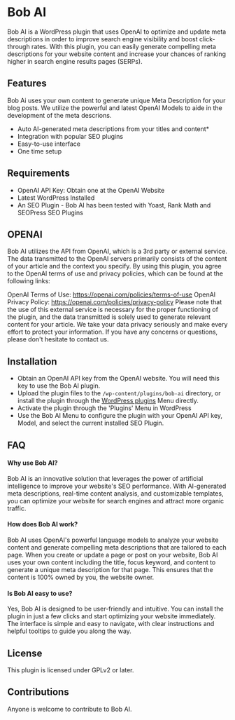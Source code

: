 # Bob AI

Bob AI is a WordPress plugin that uses OpenAI to optimize and update meta descriptions in order to improve search engine visibility and boost click-through rates. With this plugin, you can easily generate compelling meta descriptions for your website content and increase your chances of ranking higher in search engine results pages (SERPs).

## Features

Bob Ai uses your own content to generate unique Meta Description for your blog posts. We utilize the powerful and latest OpenAI Models to aide in the development of the meta descrions.

* Auto AI-generated meta descriptions from your titles and content*
* Integration with popular SEO plugins
* Easy-to-use interface
* One time setup

## Requirements

- OpenAI API Key: Obtain one at the OpenAI Website
- Latest WordPress Installed
- An SEO Plugin - Bob AI has been tested with Yoast, Rank Math and SEOPress SEO Plugins

## OPENAI

Bob AI utilizes the API from OpenAI, which is a 3rd party or external service. The data transmitted to the OpenAI servers primarily consists of the content of your article and the context you specify. By using this plugin, you agree to the OpenAI terms of use and privacy policies, which can be found at the following links:

OpenAI Terms of Use: https://openai.com/policies/terms-of-use
OpenAI Privacy Policy: https://openai.com/policies/privacy-policy
Please note that the use of this external service is necessary for the proper functioning of the plugin, and the data transmitted is solely used to generate relevant content for your article. We take your data privacy seriously and make every effort to protect your information. If you have any concerns or questions, please don't hesitate to contact us.

## Installation

* Obtain an OpenAI API key from the OpenAI website. You will need this key to use the Bob AI plugin.
* Upload the plugin files to the `/wp-content/plugins/bob-ai` directory, or install the plugin through the <a href="https://wordpress.org/plugins/bob-ai/">WordPress plugins</a> Menu directly.
* Activate the plugin through the 'Plugins' Menu in WordPress
* Use the Bob AI Menu to configure the plugin with your OpenAI API key, Model, and select the current installed SEO Plugin.

    
## FAQ

####  Why use Bob AI?

Bob AI is an innovative solution that leverages the power of artificial intelligence to improve your website's SEO performance. With AI-generated meta descriptions, real-time content analysis, and customizable templates, you can optimize your website for search engines and attract more organic traffic.


#### How does Bob AI work?

Bob AI uses OpenAI's powerful language models to analyze your website content and generate compelling meta descriptions that are tailored to each page. When you create or update a page or post on your website, Bob AI uses your own content including the title, focus keyword, and content to generate a unique meta description for that page. This ensures that the content is 100% owned by you, the website owner.

#### Is Bob AI easy to use?

Yes, Bob AI is designed to be user-friendly and intuitive. You can install the plugin in just a few clicks and start optimizing your website immediately. The interface is simple and easy to navigate, with clear instructions and helpful tooltips to guide you along the way.

## License

This plugin is licensed under GPLv2 or later.

## Contributions

Anyone is welcome to contribute to Bob AI. 